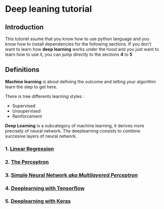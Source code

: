 # Deep leaning tutorial

## Introduction

This tutoriel asume that you know how to use python language and you know how to install dependencies for the following sections.
If you don't want to learn how **deep learning** works under the hood and you just want to learn how to use it, you can jump directly to the sections **4** to **5**

## Definitions

**Machine learning** is about defining the outcome and letting your algorithm learn the step to get here.

There is tree differents learning styles :
 * Supervised
 * Unsupervised
 * Reinforcement
 
**Deep Learning** is a subcategory of machine learning, it derives more precisely of neural network. The deeplearning consists to combine succesive layers of neural network.
### 1. [Linear Regression](https://nicolas-constanty.github.io/DeepLearning-Tutorial/linear_regression)
### 2. [The Perceptron](https://github.com/Nicolas-Constanty/DeepLearning-Tutorial/blob/master/The%20Perceptron/Perceptron.ipynb)
### 3. [Simple Neural Network *aka Multilayered Perceptron*](https://github.com/Nicolas-Constanty/DeepLearning-Tutorial/blob/master/Multilayered%20Perceptron/Simple%20Neural%20Network.ipynb)
### 4. [Deeplearning with Tensorflow](https://github.com/Nicolas-Constanty/DeepLearning-Tutorial/blob/master/Deep%20learning%20with%20tensorflow/Deep%20learning%20with%20tensorflow.ipynb)
### 5. [Deeplearning with Keras](https://github.com/Nicolas-Constanty/DeepLearning-Tutorial/blob/master/Deep%20learning%20with%20keras/Deep%20learning%20with%20Keras.ipynb)
